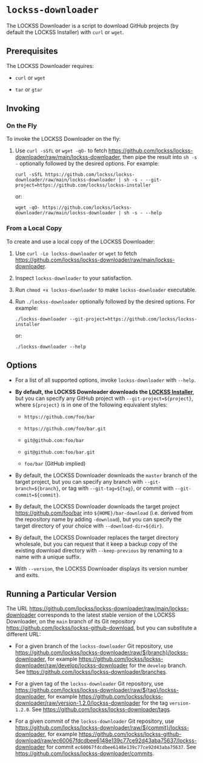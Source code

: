 # `lockss-downloader`

The LOCKSS Downloader is a script to download GitHub projects (by default the LOCKSS Installer) with `curl` or `wget`.

## Prerequisites

The LOCKSS Downloader requires:

*   `curl` or `wget`

*   `tar` or `gtar`

## Invoking

### On the Fly

To invoke the LOCKSS Downloader on the fly:

1.  Use `curl -sSfL` or `wget -qO-` to fetch <https://github.com/lockss/lockss-downloader/raw/main/lockss-downloader>, then pipe the result into `sh -s -` optionally followed by the desired options. For example:

    ```shell
    curl -sSfL https://github.com/lockss/lockss-downloader/raw/main/lockss-downloader | sh -s - --git-project=https://github.com/lockss/lockss-installer
    ```

    or:

    ```shell
    wget -qO- https://github.com/lockss/lockss-downloader/raw/main/lockss-downloader | sh -s - --help
    ```

### From a Local Copy

To create and use a local copy of the LOCKSS Downloader:

1.  Use `curl -Lo lockss-downloader` or `wget` to fetch <https://github.com/lockss/lockss-downloader/raw/main/lockss-downloader>.

2.  Inspect `lockss-downloader` to your satisfaction.

3.  Run `chmod +x lockss-downloader` to make `lockss-downloader` executable.

4.  Run `./lockss-downloader` optionally followed by the desired options. For example:

    ```shell
    ./lockss-downloader --git-project=https://github.com/lockss/lockss-installer
    ```

    or:

    ```shell
    ./lockss-downloader --help
    ```

## Options

*   For a list of all supported options, invoke `lockss-downloader` with `--help`.

*   **By default, the LOCKSS Downloader downloads the [LOCKSS Installer](https://github.com/lockss/lockss-installer)**, but you can specify any GitHub project with `--git-project=${project}`, where `${project}` is in one of the following equivalent styles:

    *   `https://github.com/foo/bar`

    *   `https://github.com/foo/bar.git`

    *   `git@github.com:foo/bar`

    *   `git@github.com:foo/bar.git`

    *   `foo/bar` (GitHub implied)

*   By default, the LOCKSS Downloader downloads the `master` branch of the target project, but you can specify any branch with `--git-branch=${branch}`, or tag with `--git-tag=${tag}`, or commit with `--git-commit=${commit}`.

*   By default, the LOCKSS Downloader downloads the target project <https://github.com/foo/bar> into `${HOME}/bar-download` (i.e. derived from the repository name by adding `-download`), but you can specify the target directory of your choice with `--download-dir=${dir}`.

*   By default, the LOCKSS Downloader replaces the target directory wholesale, but you can request that it keep a backup copy of the existing download directory with `--keep-previous` by renaming to a name with a unique suffix.

*   With `--version`, the LOCKSS Downloader displays its version number and exits.

## Running a Particular Version

The URL <https://github.com/lockss/lockss-downloader/raw/main/lockss-downloader> corresponds to the latest stable version of the LOCKSS Downloader, on the `main` branch of its Git repository <https://github.com/lockss/lockss-github-download>, but you can substitute a different URL:

*   For a given branch of the `lockss-downloader` Git repository, use <https://github.com/lockss/lockss-downloader/raw/${branch}/lockss-downloader>, for example <https://github.com/lockss/lockss-downloader/raw/develop/lockss-downloader> for the `develop` branch. See <https://github.com/lockss/lockss-downloader/branches>.

*   For a given tag of the `lockss-downloader` Git repository, use <https://github.com/lockss/lockss-downloader/raw/${tag}/lockss-downloader>, for example <https://github.com/lockss/lockss-downloader/raw/version-1.2.0/lockss-downloader> for the tag `version-1.2.0`. See <https://github.com/lockss/lockss-downloader/tags>.

*   For a given commit of the `lockss-downloader` Git repository, use <https://github.com/lockss/lockss-downloader/raw/${commit}/lockss-downloader>, for example <https://github.com/lockss/lockss-github-download/raw/ec60067fdcdbee6148e139c77ce92d43aba75637/lockss-downloader> for commit `ec60067fdcdbee6148e139c77ce92d43aba75637`. See <https://github.com/lockss/lockss-downloader/commits>.

